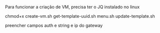 Para funcionar a criação de VM, precisa ter o JQ instalado no linux

chmod+x create-vm.sh get-template-uuid.sh menu.sh update-template.sh

preencher campos auth e string e ip do gateway
